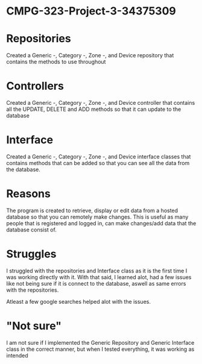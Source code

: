 # CMPG-323-Project-3-34375309

# Repositories

Created a Generic -, Category -, Zone -, and Device repository that contains the methods to use throughout

# Controllers

Created a Generic -, Category -, Zone -, and Device controller that contains all the UPDATE, DELETE and ADD methods so that it can update to the database

# Interface

Created a Generic -, Category -, Zone -, and Device interface classes that contains methods that can be added so that you can see all the data from the database.

# Reasons

The program is created to retrieve, display or edit data from a hosted database so that you can remotely make changes. This is useful as many people that is registered and logged in, can make changes/add data that the database consist of.

 # Struggles

 I struggled with the repositories and Interface class as it is the first time I was working directly with it. With that said, I learned alot, had a few issues like not being sure if it is connect to the database, aswell as same errors with the repositories. 

 Atleast a few google searches helped alot with the issues.

 # "Not sure"

 I am not sure if I implemented the Generic Repository and Generic Interface class in the correct manner, but when I tested everything, it was working as intended